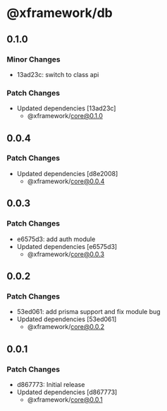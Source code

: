 # @xframework/db

## 0.1.0

### Minor Changes

- 13ad23c: switch to class api

### Patch Changes

- Updated dependencies [13ad23c]
  - @xframework/core@0.1.0

## 0.0.4

### Patch Changes

- Updated dependencies [d8e2008]
  - @xframework/core@0.0.4

## 0.0.3

### Patch Changes

- e6575d3: add auth module
- Updated dependencies [e6575d3]
  - @xframework/core@0.0.3

## 0.0.2

### Patch Changes

- 53ed061: add prisma support and fix module bug
- Updated dependencies [53ed061]
  - @xframework/core@0.0.2

## 0.0.1

### Patch Changes

- d867773: Initial release
- Updated dependencies [d867773]
  - @xframework/core@0.0.1
